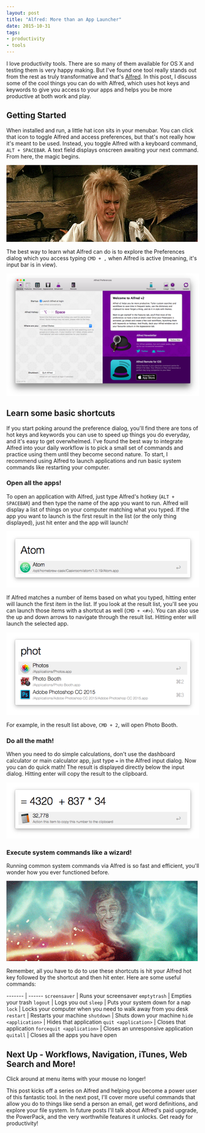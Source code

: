 ```yaml
---
layout: post
title: "Alfred: More than an App Launcher"
date: 2015-10-31
tags:
- productivity
- tools
---
```


I love productivity tools. There are so many of them available for OS X and testing them is very happy making. But I've found one tool really stands out from the rest as truly transformative and that's [Alfred](http://alfredapp.com). In this post, I discuss some of the cool things you can do with Alfred, which uses hot keys and keywords to give you access to your apps and helps you be more productive at both work and play.

## Getting Started

When installed and run, a little hat icon sits in your menubar. You can click that icon to toggle Alfred and access preferences, but that's not really how it's meant to be used. Instead, you toggle Alfred with a keyboard command, ```ALT + SPACEBAR```. A text field displays onscreen awaiting your next command. From here, the magic begins.

![Goblin King singing Dance Magic Dance](/images/gifs/labyrinth-goblin-king.gif)

The best way to learn what Alfred can do is to explore the Preferences dialog which you access typing ```CMD + ,``` when Alfred is active (meaning, it's input bar is in view).

![Main Alfred preferences dialog window](/images/blog/alfred/alfred-prefs-general.png)

## Learn some basic shortcuts

If you start poking around the preference dialog, you'll find there are tons of hot keys and keywords you can use to speed up things you do everyday, and it's easy to get overwhelmed. I've found the best way to integrate Alfred into your daily workflow is to pick a small set of commands and practice using them until they become second nature. To start, I recommend using Alfred to launch applications and run basic system commands like restarting your computer.

### Open all the apps!

To open an application with Alfred, just type Alfred's hotkey (```ALT + SPACEBAR```) and then type the name of the app you want to run. Alfred will display a list of things on your computer matching what you typed. If the app you want to launch is the first result in the list (or the only thing displayed), just hit enter and the app will launch!

![Alfred input dialog](/images/blog/alfred/alfred-launch-app.png)

If Alfred matches a number of items based on what you typed, hitting enter will launch the first item in the list. If you look at the result list, you'll see you can launch those items with a shortcut as well (```CMD + <#>```). You can also use the up and down arrows to navigate through the result list. Hitting enter will launch the selected app.

![List of results in the Alfred dialog](/images/blog/alfred/alfred-result-list.png)

For example, in the result list above, ```CMD + 2```, will open Photo Booth.

### Do all the math!

When you need to do simple calculations, don't use the dashboard calculator or main calculator app, just type ```=``` in the Alfred input dialog. Now you can do quick math! The result is displayed directly below the input dialog. Hitting enter will copy the result to the clipboard.

![Alfred input dialog](/images/blog/alfred/alfred-math.png)

### Execute system commands like a wizard!

Running common system commands via Alfred is so fast and efficient, you'll wonder how you ever functioned before.  

![Harry Potter](/images/gifs/harry-potter.gif)

Remember, all you have to do to use these shortcuts is hit your Alfred hot key followed by the shortcut and then hit enter. Here are some useful commands:

------- | ------
```screensaver``` | Runs your screensaver
```emptytrash``` | Empties your trash
```logout``` | Logs you out
```sleep``` | Puts your system down for a nap
```lock``` | Locks your computer when you need to walk away from you desk
```restart``` | Restarts your machine
```shutdown``` | Shuts down your machine
```hide <application>``` | Hides that application
```quit <application>``` | Closes that application
```forcequit <application>``` | Closes an unresponsive application
```quitall``` | Closes all the apps you have open

## Next Up - Workflows, Navigation, iTunes, Web Search and More!

Click around at menu items with your mouse no longer!

This post kicks off a series on Alfred and helping you become a power user of this fantastic tool. In the next post, I'll cover more useful commands that allow you do to things like send a person an email, get word definitions, and explore your file system. In future posts I'll talk about Alfred's paid upgrade, the PowerPack, and the very worthwhile features it unlocks. Get ready for productivity!
